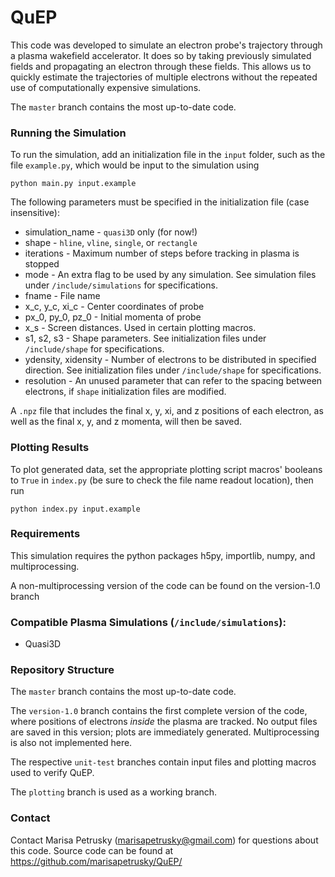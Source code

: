 # QuEP

This code was developed to simulate an electron probe's trajectory through a plasma wakefield accelerator. It does so by taking previously simulated fields and propagating an electron through these fields. This allows us to quickly estimate the trajectories of multiple electrons without the repeated use of computationally expensive simulations.

The `master` branch contains the most up-to-date code.

### Running the Simulation
To run the simulation, add an initialization file in the `input` folder, such as the file `example.py`, which would be input to the simulation using
```
python main.py input.example
```

The following parameters must be specified in the initialization file (case insensitive):

* simulation_name - `quasi3D` only (for now!)
* shape - `hline`, `vline`, `single`, or `rectangle`
* iterations - Maximum number of steps before tracking in plasma is stopped
* mode - An extra flag to be used by any simulation. See simulation files under `/include/simulations` for specifications. 
* fname - File name
* x_c, y_c, xi_c - Center coordinates of probe 
* px_0, py_0, pz_0 - Initial momenta of probe
* x_s - Screen distances. Used in certain plotting macros.
* s1, s2, s3 - Shape parameters. See initialization files under `/include/shape` for specifications. 
* ydensity, xidensity - Number of electrons to be distributed in specified direction. See initialization files under `/include/shape` for specifications.
* resolution - An unused parameter that can refer to the spacing between electrons, if `shape` initialization files are modified.

A `.npz` file that includes the final x, y, xi, and z positions of each electron, as well as the final x, y, and z momenta, will then be saved.

### Plotting Results
To plot generated data, set the appropriate plotting script macros' booleans to `True` in `index.py` (be sure to check the file name readout location), then run
```
python index.py input.example
```

### Requirements
This simulation requires the python packages h5py, importlib, numpy, and multiprocessing.

A non-multiprocessing version of the code can be found on the version-1.0 branch

### Compatible Plasma Simulations (`/include/simulations`):

* Quasi3D 

### Repository Structure 

The `master` branch contains the most up-to-date code. 

The `version-1.0` branch contains the first complete version of the code, where positions of electrons *inside* the plasma are tracked. No output files are saved in this version; plots are immediately generated. Multiprocessing is also not implemented here.

The respective `unit-test` branches contain input files and plotting macros used to verify QuEP. 

The `plotting` branch is used as a working branch.

### Contact
Contact Marisa Petrusky (marisapetrusky@gmail.com) for questions about this code. Source code can be found at https://github.com/marisapetrusky/QuEP/
